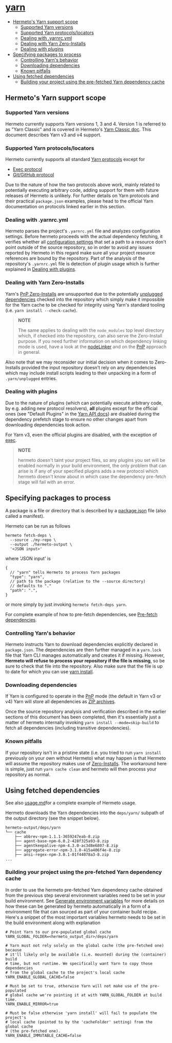 # [yarn][]

* [Hermeto's Yarn support scope](#hermetos-yarn-support-scope)
  * [Supported Yarn versions](#supported-yarn-versions)
  * [Supported Yarn protocols/locators](#supported-yarn-protocolslocators)
  * [Dealing with .yarnrc.yml](#dealing-with-yarnrcyml)
  * [Dealing with Yarn Zero-Installs](#dealing-with-yarn-zero-installs)
  * [Dealing with plugins](#dealing-with-plugins)
* [Specifying packages to process](#specifying-packages-to-process)
  * [Controlling Yarn's behavior](#controlling-yarns-behavior)
  * [Downloading dependencies](#downloading-dependencies)
  * [Known pitfalls](#known-pitfalls)
* [Using fetched dependencies](#using-fetched-dependencies)
  * [Building your project using the pre-fetched Yarn dependency cache](#building-your-project-using-the-pre-fetched-yarn-dependency-cache)

## Hermeto's Yarn support scope

### Supported Yarn versions

Hermeto currently supports Yarn versions 1, 3 and 4. Version 1 is referred to as
"Yarn Classic" and is covered in Hermeto's [Yarn Classic doc][]. This document
describes Yarn v3 and v4 support.

### Supported Yarn protocols/locators

Hermeto currently supports all standard [Yarn protocols][] except for

* [Exec protocol][]
* [Git/GitHub protocol][]

Due to the nature of how the two protocols above work, mainly related to
potentially executing arbitrary code, adding support for them with future
releases of Hermeto is unlikely. For further details on Yarn protocols and their
practical `package.json` examples, please head to the official Yarn
documentation on protocols linked earlier in this section.

### Dealing with .yarnrc.yml

Hermeto parses the project's `.yarnrc.yml` file and analyzes configuration
settings. Before hermeto proceeds with the actual dependency fetching, it
verifies whether all [configuration settings][] that set a path to a resource
don't point outside of the source repository, so in order to avoid any issues
reported by Hermeto in this regard make sure all your project resource
references are bound by the repository. Part of the analysis of the repository's
`.yarnrc.yml` file is detection of plugin usage which is further explained in
[Dealing with plugins](#dealing-with-plugins).

### Dealing with Yarn Zero-Installs

Yarn's [PnP Zero-Installs][] are unsupported due to the potentially
[unplugged dependencies][] checked into the repository which simply make it
impossible for the Yarn cache to be checked for integrity using Yarn's standard
tooling (i.e. `yarn install --check-cache`).

> **NOTE**
>
> The same applies to dealing with the `node_modules` top level directory which,
> if checked into the repository, can also serve the Zero-Install purpose. If
> you need further information on which dependency linking mode is used, have a
> look at the [nodeLinker][] and on the [PnP][] approach in general.

Also note that we may reconsider our initial decision when it comes to
Zero-Installs provided the input repository doesn't rely on any dependencies
which may include install scripts leading to their unpacking in a form of
`.yarn/unplugged` entries.

### Dealing with plugins

Due to the nature of plugins (which can potentially execute arbitrary code, by
e.g. adding new protocol resolvers), **all** plugins except for the official
ones (see "Default Plugins" in the [Yarn API docs][]) are disabled during the
dependency prefetch stage to ensure no other changes apart from downloading
dependencies took action.

For Yarn v3, even the official plugins are disabled, with the exception of
[exec][].

> **NOTE**
>
> hermeto doesn't taint your project files, so any plugins you set will be
> enabled normally in your build environment, the only problem that can arise is
> if any of your specified plugins adds a new protocol which hermeto doesn't
> know about in which case the dependency pre-fetch stage will fail with an
> error.

## Specifying packages to process

A package is a file or directory that is described by a [package.json][] file
(also called a manifest).

Hermeto can be run as follows

```shell
hermeto fetch-deps \
  --source ./my-repo \
  --output ./hermeto-output \
  '<JSON input>'
```

where 'JSON input' is

```jsonc
{
  // "yarn" tells Hermeto to process Yarn packages
  "type": "yarn",
  // path to the package (relative to the --source directory)
  // defaults to "."
  "path": ".",
}
```

or more simply by just invoking `hermeto fetch-deps yarn`.

For complete example of how to pre-fetch dependencies, see
[Pre-fetch dependencies][].

### Controlling Yarn's behavior

Hermeto instructs Yarn to download dependencies explicitly declared in
`package.json`. The dependencies are then further managed in a `yarn.lock` file
that Yarn CLI manages automatically and creates it if missing. However,
**Hermeto will refuse to process your repository if the file is missing**, so be
sure to check that file into the repository. Also make sure that the file is up
to date for which you can use [yarn install][].

### Downloading dependencies

If Yarn is configured to operate in the [PnP][] mode (the default in Yarn v3 or
v4) Yarn will store all dependencies as [ZIP archives][].

Once the source repository analysis and verification described in the earlier
sections of this document has been completed, then it's essentially just a
matter of hermeto internally invoking `yarn install --mode=skip-build` to fetch
all dependencies (including transitive dependencies).

### Known pitfalls

If your repository isn't in a pristine state (i.e. you tried to run `yarn
install` previously on your own without Hermeto) what may happen is that Hermeto
will assume the repository makes use of
[Zero-Installs](#dealing-with-yarn-zero-installs). The workaround here is
simple, just run `yarn cache clean` and hermeto will then process your
repository as normal.

## Using fetched dependencies

See also [usage.md][]for a complete example of Hermeto usage.

Hermeto downloads the Yarn dependencies into the `deps/yarn/` subpath of the
output directory (see the snippet below).

```text
hermeto-output/deps/yarn
└── cache
    ├── abbrev-npm-1.1.1-3659247eab-8.zip
    ├── agent-base-npm-6.0.2-428f325a93-8.zip
    ├── agentkeepalive-npm-4.3.0-ac3d8e6807-8.zip
    ├── aggregate-error-npm-3.1.0-415a406f4e-8.zip
    ├── ansi-regex-npm-3.0.1-01f44078a3-8.zip
...
```

### Building your project using the pre-fetched Yarn dependency cache

In order to use the hermeto pre-fetched Yarn dependency cache obtained from the
previous step several environment variables need to be set in your build
environment. See [Generate environment variables][] for more details on how
these can be generated by hermeto automatically in a form of a environment file
that can sourced as part of your container build recipe. Here's a snippet of the
most important variables hermeto needs to be set in the build environment along
with explanation

```shell
# Point Yarn to our pre-populated global cache
YARN_GLOBAL_FOLDER=<hermeto_output_dir>/deps/yarn

# Yarn must not rely solely on the global cache (the pre-fetched one) because
# it'll likely only be available (i.e. mounted) during the (container) build
# time, but not runtime. We specifically want Yarn to copy those dependencies
# from the global cache to the project's local cache
YARN_ENABLE_GLOBAL_CACHE=false

# Must be set to true, otherwise Yarn will not make use of the pre-populated
# global cache we're pointing it at with YARN_GLOBAL_FOLDER at build time.
YARN_ENABLE_MIRROR=true

# Must be false otherwise 'yarn install' will fail to populate the project's
# local cache (pointed to by the 'cacheFolder' setting) from the global cache
# (the pre-fetched one).
YARN_ENABLE_IMMUTABLE_CACHE=false
```

[Generate environment variables]: usage.md#generate-environment-variables-yarn
[Pre-fetch dependencies]: usage.md#pre-fetch-dependencies-yarn
[usage.md]: usage.md

[configuration settings]: https://yarnpkg.com/configuration/yarnrc
[Exec protocol]: https://yarnpkg.com/protocol/exec
[exec]: https://v3.yarnpkg.com/features/plugins#official-plugins
[Git/GitHub protocol]: https://yarnpkg.com/protocol/git
[nodeLinker]: https://yarnpkg.com/configuration/yarnrc#nodeLinker
[package.json]: https://yarnpkg.com/configuration/manifest
[PnP Zero-Installs]: https://yarnpkg.com/features/caching#zero-installs
[PnP]: https://yarnpkg.com/features/pnp
[unplugged dependencies]: https://yarnpkg.com/advanced/lexicon#unplugged-package
[Yarn API docs]: https://yarnpkg.com/api
[Yarn Classic doc]: https://hermetoproject.github.io/hermeto/yarn_classic
[yarn install]: https://yarnpkg.com/getting-started/usage/#installing-all-the-dependencies
[Yarn protocols]: https://yarnpkg.com/protocols
[yarn]: https://yarnpkg.com
[ZIP archives]: https://yarnpkg.com/features/pnp/#packages-are-stored-inside-zip-archives-how-can-i-access-their-files
